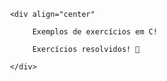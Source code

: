 <!DOCTYPE HTML>
<html>
<body>

     <div align="center"
     
          Exemplos de exercícios em C! 
     
          Exercícios resolvidos! 🥷
          
     </div>
     
</body>
</html>
